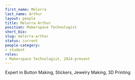 ```yaml
---
first_name: Melorra
last_name: Arthur
layout: people
title: Melorra Arthur
position: Makerspace Technologist
short_bio:
slug: melorra-arthur
status: current
people-category:
- student
roles:
- Makerspace Technologist, 2024-present
---
```


Expert in Button Making, Stickers, Jewelry Making, 3D Printing 
